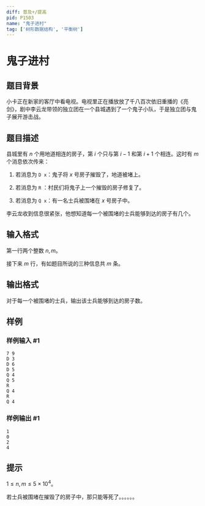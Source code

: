 ```yaml
---
diff: 普及+/提高
pid: P1503
name: "鬼子进村"
tag: ['树形数据结构', '平衡树']
---
```

# 鬼子进村
## 题目背景

小卡正在新家的客厅中看电视。电视里正在播放放了千八百次依旧重播的《亮剑》，剧中李云龙带领的独立团在一个县城遇到了一个鬼子小队，于是独立团与鬼子展开游击战。

## 题目描述

县城里有 $n$ 个用地道相连的房子，第 $i$ 个只与第 $i-1$ 和第 $i+1$ 个相连。这时有 $m$ 个消息依次传来：

1. 若消息为 ```D x```：鬼子将 $x$ 号房子摧毁了，地道被堵上。

1. 若消息为 ```R``` ：村民们将鬼子上一个摧毁的房子修复了。

2. 若消息为 ```Q x```：有一名士兵被围堵在 $x$ 号房子中。

李云龙收到信息很紧张，他想知道每一个被围堵的士兵能够到达的房子有几个。

## 输入格式

第一行两个整数 $n,m$。

接下来 $m$ 行，有如题目所说的三种信息共 $m$ 条。
## 输出格式

对于每一个被围堵的士兵，输出该士兵能够到达的房子数。
## 样例

### 样例输入 #1
```
7 9
D 3
D 6
D 5
Q 4
Q 5
R
Q 4
R
Q 4

```
### 样例输出 #1
```
1
0
2
4

```
## 提示

$1\leq n,m\leq 5\times 10^4$。

若士兵被围堵在摧毁了的房子中，那只能等死了。。。。。。
